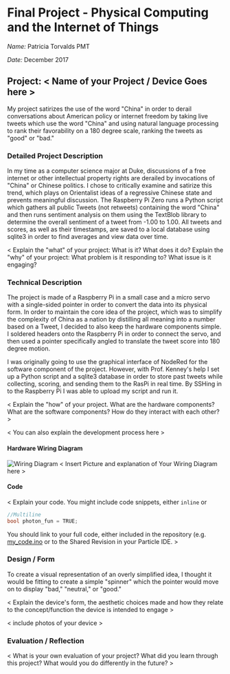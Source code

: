 # Final Project - Physical Computing and the Internet of Things

*Name:* Patricia Torvalds PMT

*Date:* December 2017

## Project:  < Name of your Project / Device Goes here >

My project satirizes the use of the word "China" in order to derail conversations about American policy or internet freedom by taking live tweets which use the word "China" and using natural language processing to rank their favorability on a 180 degree scale, ranking the tweets as "good" or "bad."

### Detailed Project Description

In my time as a computer science major at Duke, discussions of a free internet or other intellectual property rights are derailed by invocations of "China" or Chinese politics. I chose to critically examine and satirize this trend, which plays on Orientalist ideas of a regressive Chinese state and prevents meaningful discussion.
The Raspberry Pi Zero runs a Python script which gathers all public Tweets (not retweets) containing the word "China" and then runs sentiment analysis on them using the TextBlob library to determine the overall sentiment of a tweet from -1.00 to 1.00. All tweets and scores, as well as their timestamps, are saved to a local database using sqlite3 in order to find averages and view data over time.

< Explain the "what" of your project:   What is it?   What does it do?   Explain the "why" of your project:  What problem is it responding to?  What issue is it engaging?   

### Technical Description

The project is made of a Raspberry Pi in a small case and a micro servo with a single-sided pointer in order to convert the data into its physical form. In order to maintain the core idea of the project, which was to simplify the complexity of China as a nation by distilling all meaning into a number based on a Tweet, I decided to also keep the hardware components simple. I soldered headers onto the Raspberry Pi in order to connect the servo, and then used a pointer specifically angled to translate the tweet score into 180 degree motion.

I was originally going to use the graphical interface of NodeRed for the software component of the project. However, with Prof. Kenney's help I set up a Python script and a sqlite3 database in order to store past tweets while collecting, scoring, and sending them to the RasPi in real time. By SSHing in to the Raspberry Pi I was able to upload my script and run it.


< Explain the "how" of your project.  What are the hardware components?  What are the software components?  How do they interact with each other? >

< You can also explain the development process here >


#### Hardware Wiring Diagram

![Wiring Diagram](images/WiringDiagram.png)
< Insert Picture and explanation of Your Wiring Diagram here >

#### Code

< Explain your code.  You might include code snippets, either `inline` or
```c++
//Multiline
bool photon_fun = TRUE;
```
You should link to your full code, either included in the repository (e.g. [my_code.ino](code/my_code.ino)  or to the Shared Revision in your Particle IDE. >


### Design / Form

To create a visual representation of an overly simplified idea, I thought it would be fitting to create a simple "spinner" which the pointer would move on to display "bad," "neutral," or "good." 

< Explain the device's form, the aesthetic choices made and how they relate to the concept/function the device is intended to engage >

< include photos of your device >

### Evaluation / Reflection

< What is your own evaluation of your project?   What did you learn through this project?  What would you do differently in the future? >
